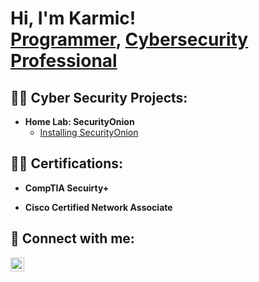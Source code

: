 <h1>Hi, I'm Karmic! <br/><a href="https://github.com/KarmicDragoon92">Programmer</a>, <a href="https://www.linkedin.com/in/kalebsundstrom/">Cybersecurity Professional</a></h1>

<h2>👨‍💻 Cyber Security Projects:</h2>

- <b>Home Lab: SecurityOnion</b>
  - [Installing SecurityOnion](https://github.com)
 

<h2>👨‍💻 Certifications:</h2>

- <b>CompTIA Secuirty+</b>

 - <b>Cisco Certified Network Associate</b>


<h2> 🤳 Connect with me:</h2>

[<img align="left" alt="JoshMadakor | LinkedIn" width="22px" src="https://cdn.jsdelivr.net/npm/simple-icons@v3/icons/linkedin.svg" />][linkedin]

[linkedin]: https://linkedin.com/in/joshmadakor

<!---
KarmicDragoon92/KarmicDragoon92 is a ✨ special ✨ repository because its `README.md` (this file) appears on your GitHub profile.
You can click the Preview link to take a look at your changes.
--->
